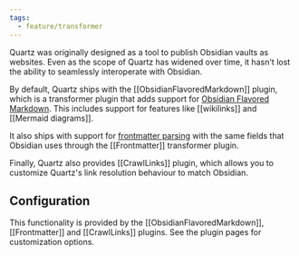 ```yaml
---
tags:
  - feature/transformer
---
```


Quartz was originally designed as a tool to publish Obsidian vaults as websites. Even as the scope of Quartz has widened over time, it hasn't lost the ability to seamlessly interoperate with Obsidian.

By default, Quartz ships with the [[ObsidianFlavoredMarkdown]] plugin, which is a transformer plugin that adds support for [Obsidian Flavored Markdown](https://help.obsidian.md/Editing+and+formatting/Obsidian+Flavored+Markdown). This includes support for features like [[wikilinks]] and [[Mermaid diagrams]].

It also ships with support for [frontmatter parsing](https://help.obsidian.md/Editing+and+formatting/Properties) with the same fields that Obsidian uses through the [[Frontmatter]] transformer plugin.

Finally, Quartz also provides [[CrawlLinks]] plugin, which allows you to customize Quartz's link resolution behaviour to match Obsidian.

## Configuration

This functionality is provided by the [[ObsidianFlavoredMarkdown]], [[Frontmatter]] and [[CrawlLinks]] plugins. See the plugin pages for customization options.
